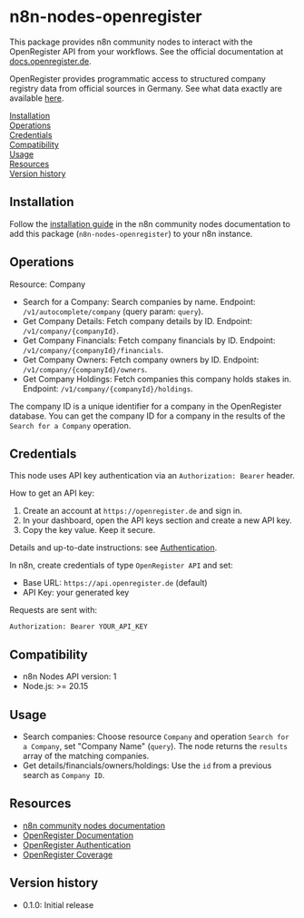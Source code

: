 # n8n-nodes-openregister

This package provides n8n community nodes to interact with the OpenRegister API from your workflows. See the official documentation at [docs.openregister.de](https://docs.openregister.de).

OpenRegister provides programmatic access to structured company registry data from official sources in Germany. See what data exactly are available [here](https://docs.openregister.de/coverage).

[Installation](#installation)  
[Operations](#operations)  
[Credentials](#credentials)  
[Compatibility](#compatibility)  
[Usage](#usage)  
[Resources](#resources)  
[Version history](#version-history)

## Installation

Follow the [installation guide](https://docs.n8n.io/integrations/community-nodes/installation/) in the n8n community nodes documentation to add this package (`n8n-nodes-openregister`) to your n8n instance.

## Operations

Resource: Company

- Search for a Company: Search companies by name. Endpoint: `/v1/autocomplete/company` (query param: `query`).
- Get Company Details: Fetch company details by ID. Endpoint: `/v1/company/{companyId}`.
- Get Company Financials: Fetch company financials by ID. Endpoint: `/v1/company/{companyId}/financials`.
- Get Company Owners: Fetch company owners by ID. Endpoint: `/v1/company/{companyId}/owners`.
- Get Company Holdings: Fetch companies this company holds stakes in. Endpoint: `/v1/company/{companyId}/holdings`.

The company ID is a unique identifier for a company in the OpenRegister database. You can get the company ID for a company in the results of the `Search for a Company` operation.

## Credentials

This node uses API key authentication via an `Authorization: Bearer` header.

How to get an API key:

1. Create an account at `https://openregister.de` and sign in.
2. In your dashboard, open the API keys section and create a new API key.
3. Copy the key value. Keep it secure.

Details and up-to-date instructions: see [Authentication](https://docs.openregister.de/authentication).

In n8n, create credentials of type `OpenRegister API` and set:

- Base URL: `https://api.openregister.de` (default)
- API Key: your generated key

Requests are sent with:

```
Authorization: Bearer YOUR_API_KEY
```

## Compatibility

- n8n Nodes API version: 1
- Node.js: >= 20.15

## Usage

- Search companies: Choose resource `Company` and operation `Search for a Company`, set "Company Name" (`query`). The node returns the `results` array of the matching companies.
- Get details/financials/owners/holdings: Use the `id` from a previous search as `Company ID`.

## Resources

- [n8n community nodes documentation](https://docs.n8n.io/integrations/#community-nodes)
- [OpenRegister Documentation](https://docs.openregister.de)
- [OpenRegister Authentication](https://docs.openregister.de/authentication)
- [OpenRegister Coverage](https://docs.openregister.de/coverage)

## Version history

- 0.1.0: Initial release
